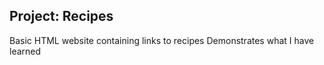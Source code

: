 Project: Recipes
----------------------------------------------
Basic HTML website containing links to recipes
Demonstrates what I have learned
